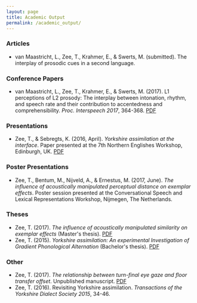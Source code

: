 ```yaml
---
layout: page
title: Academic Output
permalink: /academic_output/
---
```


### Articles
- van Maastricht, L., Zee, T., Krahmer, E., & Swerts, M. (submitted). The interplay of prosodic cues in a second language.

### Conference Papers
- van Maastricht, L., Zee, T., Krahmer, E., & Swerts, M. (2017). L1 perceptions of L2 prosody: The interplay between intonation, rhythm, and speech rate and their contribution to accentedness and comprehensibility. *Proc. Interspeech 2017*, 364-368. [PDF](http://www.isca-speech.org/archive/Interspeech_2017/pdfs/1150.PDF)

### Presentations
- Zee, T., & Sebregts, K. (2016, April). *Yorkshire assimilation at the interface*. Paper presented at the 7th Northern Englishes Workshop, Edinburgh, UK. [PDF](http://www.lel.ed.ac.uk/new7/zee-sebregts.pdf)

### Poster Presentations
- Zee, T., Bentum, M., Nijveld, A., & Ernestus, M. (2017, June). *The influence of acoustically manipulated perceptual distance on exemplar effects*. Poster session presented at the Conversational Speech and Lexical Representations Workshop, Nijmegen, The Netherlands.

### Theses
- Zee, T. (2017). *The influence of acoustically manipulated similarity on exemplar effects* (Master's thesis). [PDF](http://theses.ubn.ru.nl/bitstream/handle/123456789/5484/Zee%2c_T.J._1.pdf?sequence=1)
- Zee, T. (2015). *Yorkshire assimilation: An experimental Investigation of Gradient Phonological Alternation* (Bachelor's thesis). [PDF](https://dspace.library.uu.nl/bitstream/handle/1874/317879/Tim_Zee_final_Bachelor_Thesis_v3.pdf)

### Other
- Zee, T. (2017). *The relationship between turn-final eye gaze and floor transfer offset*. Unpublished manuscript. [PDF](https://nvc.uvt.nl/pdf/2017/mgjswerts_uvtnl_-_tj_zee_-_271316.pdf)
- Zee, T. (2016). Revisiting Yorkshire assimilation. *Transactions of the Yorkshire Dialect Society 2015*, 34-46.
